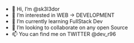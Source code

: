 - 👋 Hi, I’m @sk3l3dor
- 👀 I’m interested in WEB -> DEVELOPMENT 
- 🌱 I’m currently learning FullStack Dev
- 💞️ I’m looking to collaborate on any open Source 
- 📫 You can find me on TWITTER @dev_r96

<!---
sk3l3dor/sk3l3dor is a ✨ special ✨ repository because its `README.md` (this file) appears on your GitHub profile.
You can click the Preview link to take a look at your changes.
--->
